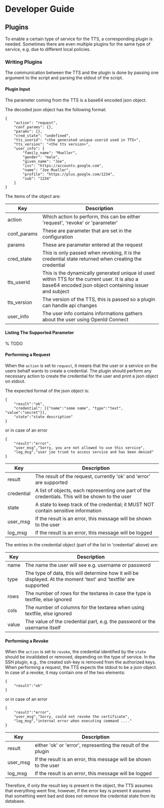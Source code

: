 # Developer Guide
## Plugins
To enable a certain type of service for the TTS, a corresponding plugin is
needed.  Sometimes there are even multiple plugins for the same type of service,
e.g. due to different local policies.

### Writing Plugins
The communication between the TTS and the plugin is done by passing one argument
to the script and parsing the stdout of the script.

#### Plugin Input
The parameter coming from the TTS is a base64 encoded json object.

The decoded json object has the following format:
```
{
    "action": "request",
    "conf_params": {},
    "params": {},
    "cred_state": "undefined",
    "tts_userid": "<the generated unique userid used in TTS>",
    "tts_version": "<the tts version>",
    "user_info": {
        "family_name": "Mueller",
        "gender": "male",
        "given_name": "Joe",
        "iss": "https://accounts.google.com",
        "name": "Joe Mueller",
        "profile": "https://plus.google.com/1234",
        "sub": "1234"
    }
}
```
The items of the object are:

| Key        | Description                                                                                         |
|------------|-----------------------------------------------------------------------------------------------------|
| action     | Which action to perform, this can be either 'request', 'revoke' or 'parameter'                                    |
| conf_params| These are parameter that are set in the configuration                                     |
| params |  These are parameter entered at the request                                     |
| cred_state | This is only passed when revoking, it is the credential state returned when creating the credential |
| tts_userid | This is the dynamically generated unique id used within TTS for the current user. It is also a base64 encoded json object containing issuer and subject |
| tts_version | The version of the TTS, this is passed so a plugin can handle api changes |
| user_info  | The user info contains informations gathers about the user using OpenId Connect          |

#### Listing The Supported Parameter
% TODO
#### Performing a Request
When the `action` is set to `request`, it means that the user or a service on the
users behalf wants to create a credential.
The plugin should perform any necessary action to create the credential for the user and print
a json object on stdout.

The expected format of the json object is:
```
{
	"result":"ok",
	"credential": [{"name":"some name", "type":"text", "value":"secret"}],
	"state":"state description"
}
```
or in case of an error
```
{
	"result":"error",
    "user_msg","Sorry, you are not allowed to use this service",
    "log_msg","user joe tried to access service and has been denied"
}
```


| Key        | Description                                                                                    |
|------------|------------------------------------------------------------------------------------------------|
| result | The result of the request, currently 'ok' and 'error' are supported |
| credential | A list of objects, each representing one part of the credentials. This will be shown to the user |
| state      | A state to keep track of the credential; it MUST NOT contain sensitive information              |
| user_msg  | If the result is an error, this message will be shown to the user        |
| log_msg  | If the result is an error, this message will be logged        |


The entries in the credential object (part of the list in 'credential' above) are:

| Key   | Description                                                                                                       |
|-------|-------------------------------------------------------------------------------------------------------------------|
| name  | The name the user will see e.g. username or password                                                              |
| type  | The type of data, this will determine how it will be displayed. At the moment 'text' and 'textfile' are supported |
| rows  | The number of rows for the textarea in case the type is textfile, else ignored                                        |
| cols  | The number of columns for the textarea when using textfile, else ignored                                          |
| value | The value of the credential part, e.g. the password or the username itself                                         |


#### Performing a Revoke
When the `action` is set to `revoke`, the credential identified by the `state` should be invalidated
or removed, depending on the type of service. In the SSH plugin, e.g., the created ssh-key is
removed from the authorized keys.
When performing a request, the TTS expects the stdout to be a json object. In case of a revoke, it may contain
one of the two elements:
```
{
	"result":"ok"
}
```
or in case of an error
```
{
	"result":"error",
    "user_msg","Sorry, could not revoke the certificate",
    "log_msg","internal error when executing command ...."
}
```
| Key    | Description                                                             |
|--------|-------------------------------------------------------------------------|
| result | either 'ok' or 'error', representing the result of the plugin           |
| user_msg  | If the result is an error, this message will be shown to the user        |
| log_msg  | If the result is an error, this message will be logged        |


Therefore, if only the result key is present in the object, the TTS assumes that
everything went fine, however, if the error key is present it assumes that
something went bad and does not remove the credential state from its database.
